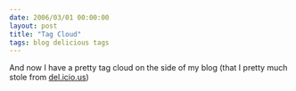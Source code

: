 ```yaml
---
date: 2006/03/01 00:00:00
layout: post
title: "Tag Cloud"
tags: blog delicious tags
---
```


And now I have a pretty tag cloud on the side of my blog (that I pretty much stole from [del.icio.us](http://del.icio.us))
